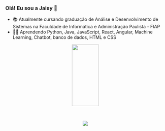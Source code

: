### Olá! Eu sou a Jaisy 👋

- 📚 Atualmente cursando graduação de Análise e Desenvolvimento de Sistemas na Faculdade de Informática e Administração Paulista - FIAP
- 👩‍💻 Aprendendo Python, Java, JavaScript, React, Angular, Machine Learning, Chatbot, banco de dados, HTML e CSS 
<div align="center">
  <a href="https://github.com/jaisycibele">
   <img width="41%" height="195px" src="https://github-readme-stats.vercel.app/api/top-langs/?username=jaisycibele&layout=compact&hide_border=true&title_color=76c7fc&text_color=c9d1d9&bg_color=0d1117" />
<div style="display: inline_block"><br>

##

<a href="https://www.linkedin.com/in/jaisy-cibele-alves-7a98ab19b/" target="_blank"><img src="https://img.shields.io/badge/-LinkedIn-%230077B5?style=for-the-badge&logo=linkedin&logoColor=white" target="_blank"></a> 
 
